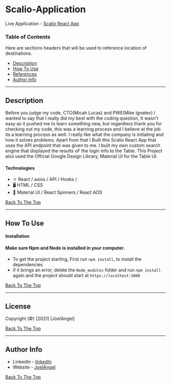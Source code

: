 # Scalio-Application

Live Application - [Scalio React App](https://scalio-react.netlify.app/)

### Table of Contents

Here are sections headers that will be used to reference location of destinations.

- [Description](#description)
- [How To Use](#how-to-use)
- [References](#references)
- [Author Info](#author-info)

---

## Description

Before you judge my code, CTO(Micah Lucas) and PWE(Mike lgnatev) I wanted to say that I really did my best with the coding question, It wasn't easy as it pushed me to learn something new, but regardless thank you for checking out my code, this was a learning process and I believe at the job its a learning process as well. I really like what the company is initiating and how it solves problems. Apart from that I Built this Scalio React App that uses the API endpoint that was given to me. I built my own custom search engine that displayed the results oF the login info to the Table. This Project also used the Official Google Design Library, Material UI for the Table UI.

#### Technologies

- ⚛ React / axios / API / Hooks /
- 🖥 HTML / CSS
- 🎨 Material UI / React Spinners / React AOS

[Back To The Top](#Scalio-Application)

---

## How To Use

#### Installation

#### Make sure Npm and Node is installed in your computer.

- To get the project starting, First run `npm install`, to install the dependencies
- if it brings an error, delete the `Node_modules` folder and run `npm install` again and the project should start at `https://localhost:3000`

[Back To The Top](#Scalio-Application)

---

## License

Copyright (©) [2021] [JoelAngel]

[Back To The Top](#Scalio-Application)

---

## Author Info

- LinkedIn - [linkedIn](https://www.linkedin.com/in/joel-angel-4b05141a3/)
- Website - [JoelAngel](https://joelangel.web.app)

[Back To The Top](#Scalio-Application)
